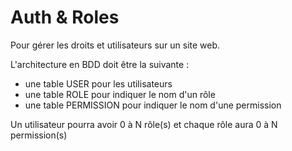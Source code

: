 # Auth & Roles

Pour gérer les droits et utilisateurs sur un site web.

L'architecture en BDD doit être la suivante :

- une table USER pour les utilisateurs
- une table ROLE pour indiquer le nom d'un rôle
- une table PERMISSION pour indiquer le nom d'une permission

Un utilisateur pourra avoir 0 à N rôle(s) et chaque rôle aura 0 à N permission(s)